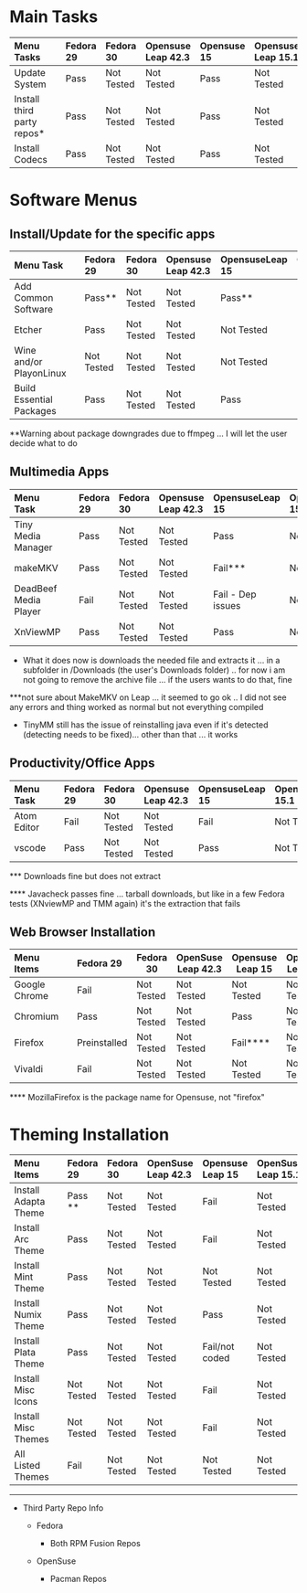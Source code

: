 
# Main Tasks 

| Menu Tasks                 |   | Fedora 29 | Fedora 30  | Opensuse Leap 42.3 | Opensuse 15 | Opensuse Leap 15.1 | OpenSuse TW |
|:---------------------------|:--|:----------|:-----------|:-------------------|:------------|:-------------------|:------------|
| Update System              |   | Pass      | Not Tested | Not Tested         | Pass        | Not Tested         | Pass        |
| Install third party repos* |   | Pass      | Not Tested | Not Tested         | Pass        | Not Tested         | Fail        |
| Install Codecs             |   | Pass      | Not Tested | Not Tested         | Pass       | Not Tested           | Not Tested  |


# Software Menus
## Install/Update for the specific apps

| Menu Task                |   | Fedora 29  | Fedora 30  | Opensuse Leap 42.3 | OpensuseLeap 15 | OpensuseLeap 15.1 | Opensuse TW |
|:-------------------------|:--|:-----------|:-----------|:-------------------|:----------------|:------------------|:------------|
| Add Common Software      |   | Pass**     | Not Tested | Not Tested         | Pass**          | Not Tested        | Pass **     |
| Etcher                   |   | Pass       | Not Tested | Not Tested         | Not Tested      | Not Tested        | Not Tested  |
| Wine and/or PlayonLinux  |   | Not Tested | Not Tested | Not Tested         | Not Tested      | Not Tested        | Not Tested  |
| Build Essential Packages |   | Pass       | Not Tested | Not Tested         | Pass     | Not Tested        | Pass        |

**Warning about package downgrades due to ffmpeg ... I will let the user decide what to do 

## Multimedia Apps

| Menu Task             |   | Fedora 29 | Fedora 30  | Opensuse Leap 42.3 | OpensuseLeap 15   | OpensuseLeap 15.1 | Opensuse TW |
|:----------------------|:--|:----------|:-----------|:-------------------|:------------------|:------------------|:------------|
| Tiny Media Manager    |   | Pass      | Not Tested | Not Tested         | Pass              | Not Tested        | Pass        |
| makeMKV               |   | Pass      | Not Tested | Not Tested         | Fail***           | Not Tested        | Not Tested  |
| DeadBeef Media Player |   | Fail      | Not Tested | Not Tested         | Fail - Dep issues | Not Tested        | Pass        |
| XnViewMP              |   | Pass      | Not Tested | Not Tested         | Pass              | Not Tested        | Pass        |
- What it does now is downloads the needed file and extracts it ... in a subfolder in /Downloads (the user's Downloads folder) .. for now i am not going to remove the archive file ... if the users wants to do that, fine 

***not sure about MakeMKV on Leap ... it seemed to go ok .. I did not see any errors and thing worked as normal but not everything compiled 

- TinyMM still has the issue of reinstalling java even if it's detected (detecting needs to be fixed)... other than that ... it works 

## Productivity/Office Apps 

| Menu Task   |   | Fedora 29 | Fedora 30  | Opensuse Leap 42.3 | OpensuseLeap 15 | OpensuseLeap 15.1 | Opensuse TW |
|:------------|:--|:----------|:-----------|:-------------------|:----------------|:------------------|:------------|
| Atom Editor |   | Fail      | Not Tested | Not Tested         | Fail            | Not Tested        | Fail        |
| vscode      |   | Pass      | Not Tested | Not Tested         | Pass            | Not Tested        | Pass        |


*** Downloads fine but does not extract

**** Javacheck passes fine ... tarball downloads, but like in a few Fedora tests (XNviewMP and TMM again) it's the extraction that fails

## Web Browser Installation 

| Menu Items    |   | Fedora 29    | Fedora 30  | OpenSuse Leap 42.3 | Opensuse Leap 15 | OpenSuse Leap 15.1 | OpenSuse Tw |
|:--------------|:--|:-------------|------------|--------------------|------------------|--------------------|-------------|
| Google Chrome |   | Fail         | Not Tested | Not Tested         | Not Tested       | Not Tested         | Pass        |
| Chromium      |   | Pass         | Not Tested | Not Tested         | Pass             | Not Tested         | Fail        |
| Firefox       |   | Preinstalled | Not Tested | Not Tested         | Fail****         | Not Tested         | Not Tested  |
| Vivaldi       |   | Fail         | Not Tested | Not Tested         | Not Tested       | Not Tested         | Pass        |

**** MozillaFirefox is the package name for Opensuse, not "firefox" 

# Theming Installation 

| Menu Items           |   | Fedora 29  | Fedora 30  | OpenSuse Leap 42.3 | Opensuse Leap 15 | OpenSuse Leap 15.1 | OpenSuse Tw |
|:---------------------|:--|:-----------|:-----------|:-------------------|:-----------------|:-------------------|:------------|
| Install Adapta Theme |   | Pass **    | Not Tested | Not Tested         | Fail             | Not Tested         | Pass        |
| Install Arc Theme    |   | Pass       | Not Tested | Not Tested         | Fail             | Not Tested         | Pass        |
| Install Mint Theme   |   | Pass       | Not Tested | Not Tested         | Not Tested       | Not Tested         | Pass        |
| Install Numix Theme  |   | Pass       | Not Tested | Not Tested         | Pass             | Not Tested         | Pass        |
| Install Plata Theme  |   | Pass       | Not Tested | Not Tested         | Fail/not coded   | Not Tested         | Pass        |
| Install Misc Icons   |   | Not Tested | Not Tested | Not Tested         | Fail             | Not Tested         | Not Tested  |
| Install Misc Themes  |   | Not Tested | Not Tested | Not Tested         | Fail             | Not Tested         | Not Tested  |
| All Listed Themes    |   | Fail       | Not Tested | Not Tested         | Not Tested       | Not Tested         | Not Tested  |

--- 

- Third Party Repo Info

  - Fedora

    - Both RPM Fusion Repos

  - OpenSuse

    - Pacman Repos
